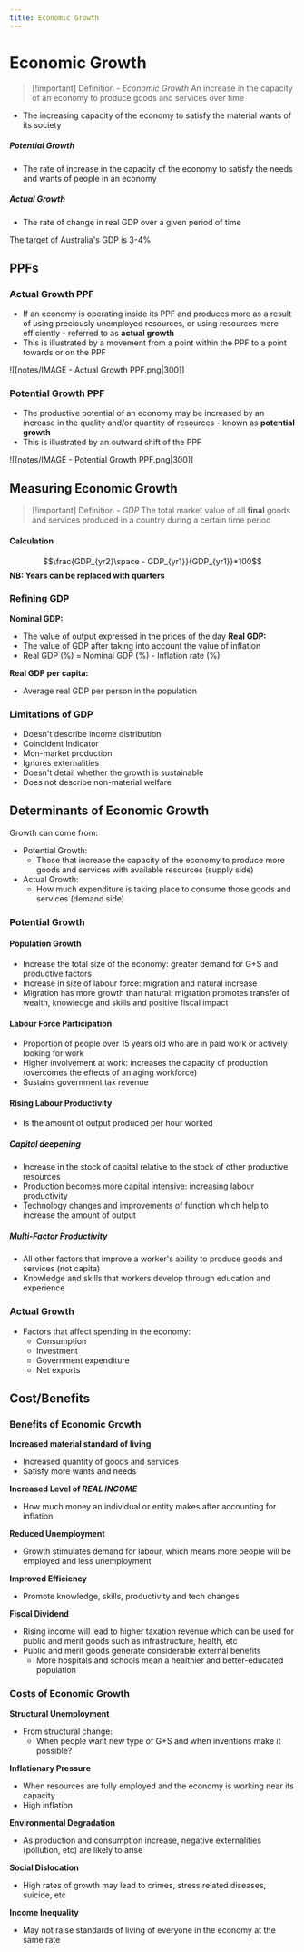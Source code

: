 ```yaml
---
title: Economic Growth
---
```


# Economic Growth
> [!important] Definition - *Economic Growth*
> An increase in the capacity of an economy to produce goods and services over time
- The increasing capacity of the economy to satisfy the material wants of its society

##### Potential Growth
- The rate of increase in the capacity of the economy to satisfy the needs and wants of people in an economy

##### Actual Growth
- The rate of change in real GDP over a given period of time
  
The target of Australia's GDP is 3-4%

## PPFs
### Actual Growth PPF
- If an economy is operating inside its PPF and produces more as a result of using preciously unemployed resources, or using resources more efficiently - referred to as **actual growth**
- This is illustrated by a movement from a point within the PPF to a point towards or on the PPF

![[notes/IMAGE - Actual Growth PPF.png|300]]

### Potential Growth PPF
- The productive potential of an economy may be increased by an increase in the quality and/or quantity of resources - known as **potential growth**
- This is illustrated by an outward shift of the PPF

![[notes/IMAGE - Potential Growth PPF.png|300]]


## Measuring Economic Growth
> [!important] Definition - *GDP*
> The total market value of all **final** goods and services produced in a country during a certain time period

#### Calculation
$$\frac{GDP_{yr2}\space - GDP_{yr1}}{GDP_{yr1}}*100$$
**NB: Years can be replaced with quarters**

### Refining GDP
**Nominal GDP:**
- The value of output expressed in the prices of the day
**Real GDP:**
- The value of GDP after taking into account the value of inflation
- Real GDP (%) = Nominal GDP (%) - Inflation rate (%)

**Real GDP per capita:**
- Average real GDP per person in the population

### Limitations of GDP
- Doesn't describe income distribution
- Coincident Indicator
- Mon-market production
- Ignores externalities
- Doesn't detail whether the growth is sustainable
- Does not describe non-material welfare

## Determinants of Economic Growth
Growth can come from:
- Potential Growth:
	- Those that increase the capacity of the economy to produce more goods and services with available resources (supply side)
- Actual Growth:
	- How much expenditure is taking place to consume those goods and services (demand side)


### Potential Growth
#### Population Growth
- Increase the total size of the economy: greater demand for G+S and productive factors
- Increase in size of labour force: migration and natural increase
- Migration has more growth than natural: migration promotes transfer of wealth, knowledge and skills and positive fiscal impact

#### Labour Force Participation
- Proportion of people over 15 years old who are in paid work or actively looking for work
- Higher involvement at work: increases the capacity of production (overcomes the effects of an aging workforce)
- Sustains government tax revenue

#### Rising Labour Productivity
- Is the amount of output produced per hour worked

##### Capital deepening
- Increase in the stock of capital relative to the stock of other productive resources
- Production becomes more capital intensive: increasing labour productivity
- Technology changes and improvements of function which help to increase the amount of output

##### Multi-Factor Productivity
- All other factors that improve a worker's ability to produce goods and services (not capita)
- Knowledge and skills that workers develop through education and experience

### Actual Growth
- Factors that affect spending in the economy:
	- Consumption
	- Investment
	- Government expenditure
	- Net exports

## Cost/Benefits
### Benefits of Economic Growth
**Increased material standard of living**
- Increased quantity of goods and services
- Satisfy more wants and needs

**Increased Level of *REAL INCOME***
- How much money an individual or entity makes after accounting for inflation

**Reduced Unemployment**
- Growth stimulates demand for labour, which means more people will be employed and less unemployment

**Improved Efficiency**
- Promote knowledge, skills, productivity and tech changes

**Fiscal Dividend**
- Rising income will lead to higher taxation revenue which can be used for public and merit goods such as infrastructure, health, etc
- Public and merit goods generate considerable external benefits
	- More hospitals and schools mean a healthier and better-educated population

### Costs of Economic Growth
**Structural Unemployment**
- From structural change:
	- When people want new type of G+S and when inventions make it possible?

**Inflationary Pressure**
- When resources are fully employed and the economy is working near its capacity
- High inflation

**Environmental Degradation**
- As production and consumption increase, negative externalities (pollution, etc) are likely to arise

**Social Dislocation**
- High rates of growth may lead to crimes, stress related diseases, suicide, etc

**Income Inequality**
- May not raise standards of living of everyone in the economy at the same rate












